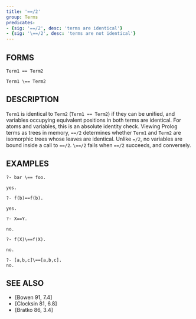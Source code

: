 ```yaml
---
title: '==/2'
group: Terms
predicates:
- {sig: '==/2', desc: 'terms are identical'}
- {sig: '\==/2', desc: 'terms are not identical'}
---
```


## FORMS
```
Term1 == Term2

Term1 \== Term2
```
## DESCRIPTION

`Term1` is identical to `Term2` (`Term1 == Term2`) if they can be unified, and variables occupying equivalent positions in both terms are identical. For atoms and variables, this is an absolute identity check. Viewing Prolog terms as trees in memory, `==/2` determines whether `Term1` and `Term2` are isomorphic trees whose leaves are identical. Unlike `=/2`, no variables are bound inside a call to `==/2`.   `\==/2`  fails when `==/2` succeeds, and conversely.

## EXAMPLES
```
?- bar \== foo.

yes.

?- f(b)==f(b).

yes.

?- X==Y.

no.

?- f(X)\==f(X).

no.

?- [a,b,c]\==[a,b,c].
no.
```
## SEE ALSO

- [Bowen 91, 7.4]
- [Clocksin 81, 6.8]
- [Bratko 86, 3.4]

